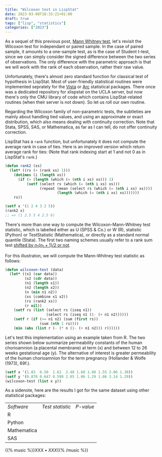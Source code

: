 ```yaml
---
title: "Wilcoxon test in LispStat"
date: 2023-03-08T18:33:21+01:00
draft: true
tags: ["lisp", "statistics"]
categories: ["2023"]
---
```


As a sequel of this previous post, [Mann Whitney test](/post/mann-whitney/), let's revisit the Wilcoxon test for independant or paired sample. In the case of paired sample, it amounts to a one-sample test, as is the case of Student t-test, since we can simply consider the signed difference between the two series of observations. The only difference with the parametric approach is that we will work with the rank of each observation, rather their raw value.

Unfortunately, there's almost zero standard function for classical test of hypothesis in LispStat. Most of user-friendly statistical routines were implemented seprately for the [Vista](https://www.visualstats.org/) or [Arc](https://www.stat.umn.edu/arc/) statistical packages. There once was a dedicated repository for xlispstat on the UCLA server, but now there's only the CMU library of code which contains LispStat-related routines (when their server is not down). So let us roll our own routine.

Regarding the Wilcoxon family of non-parametric tests, the subtleties are mainly about handling tied values, and using an approximate or exact distribution, which also means dealing with continuity correction. Note that Stata, SPSS, SAS, or Mathematica, as far as I can tell, do not offer continuity correction.

LispStat has a `rank` function, but unfortunately it does not compute the average rank in case of ties. Here is an improved version which return average rank for ties: (Note that rank indexing start at 1 and not 0 as in LispStat's `rank`.)

```lisp
(defun rank2 (xs)
  (let* ((rs (+ (rank xs) 1)))
    (dotimes (i (length xs))
      (if (> (length (which (= (nth i xs) xs))) 1)
          (setf (select rs (which (= (nth i xs) xs)))
                (repeat (mean (select rs (which (= (nth i xs) xs))))
                        (length (which (= (nth i xs) xs)))))))
    rs))

(setf x '(1 2 4 3 2 5))
(rank2 x)
;; => (1 2.5 5 4 2.5 6)
```

There's more than one way to compute the Wilcoxon-Mann-Whitney test statistic, which is labelled either as U (SPSS & Co.) or W (R), statistic (Python) or TestStatistic (Mathematica), or directly as a standard normal quantile (Stata). The first two naming schemes usually refer to a rank sum test [shifted by $n_1(n_1+1)/2$ or not](https://stats.stackexchange.com/a/65873).

For this illustraton, we will compute the Mann-Whitney test statistic as follows:

```lisp
(defun wilcoxon-test (data)
  (let* ((x1 (car data))
         (x2 (cdr data))
         (n1 (length x1))
         (n2 (length x2))
         (n (min n1 n2))
         (xs (combine x1 x2))
         (rs (rank2 xs))
         (r nil))
    (setf rs (list (select rs (iseq n1))
                   (select rs (iseq n1 (1- (+ n1 n2))))))
    (setf r (if (>= n1 n2) (sum (first rs))
                (sum (nth 1 rs))))
    (min (abs (list r (- (* n (1- (+ n1 n2))) r))))))
```

Let's test this implementation using an example taken from R. The two series shown below summarize permeability constants of the human chorioamnion (a placental membrane) at term (x) and between 12 to 26 weeks gestational age (y). The alternative of interest is greater permeability of the human chorioamnion for the term pregnancy (Hollander & Wolfe (1973), 69f.).

```lisp
(setf x '(1.83  0.50  1.62  2.48 1.68 1.88 1.55 3.06 1.30))
(setf y '(0.878 0.647 0.598 2.05 1.06 1.29 1.06 3.14 1.29))
(wilcoxon-test (list x y))
```

As a sidenote, here are the results I got for the same dataset using other statistical packages:

<small>
<table border="0">
<tbody>
<tr>
<td><em>Software</em></td>
<td><em>Test statistic</em></td>
<td><em>P-value</em></td>
</tr>
<tr><td>R</td><td></td><td></td></tr>
<tr><td>Python</td><td></td><td></td></tr>
<tr><td>Mathematica</td><td></td><td></td></tr>
<tr><td>SAS</td><td></td><td></td></tr>
</tbody>
</table>
</small>

{{% music %}}XXX • _XXX_{{% /music %}}
